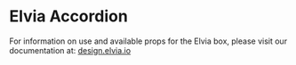 # Elvia Accordion

For information on use and available props for the Elvia box, please visit our documentation at:
<a href="https://design.elvia.io/components/box#Overview">design.elvia.io</a>
